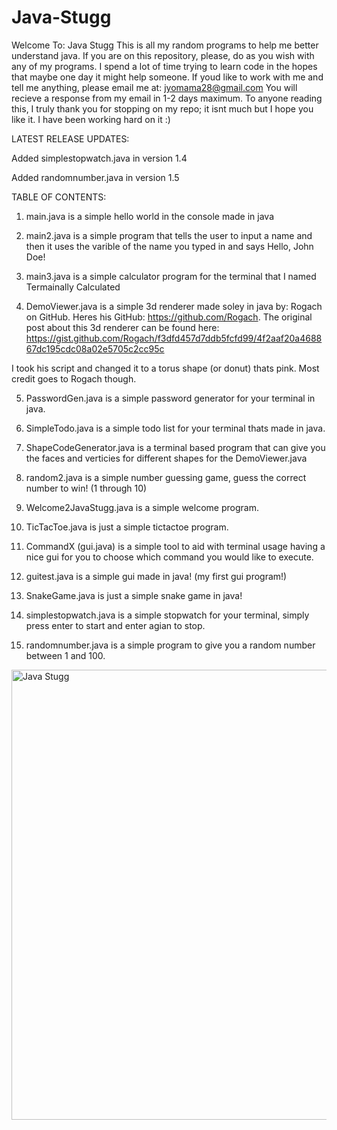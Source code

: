 # Java-Stugg




Welcome To: Java Stugg
This is all my random programs to help me better understand java.
If you are on this repository, please, do as you wish with any of my programs. I spend a lot of time trying to learn code in the hopes that maybe one day it might help someone.
If youd like to work with me and tell me anything, please email me at: jyomama28@gmail.com
You will recieve a response from my email in 1-2 days maximum. To anyone reading this, I truly thank you for stopping on my repo; it isnt much but I hope you like it. I have been working hard on it :)

LATEST RELEASE UPDATES:

Added simplestopwatch.java in version 1.4

Added randomnumber.java in version 1.5

TABLE OF CONTENTS:

1. main.java is a simple hello world in the console made in java

2. main2.java is a simple program that tells the user to input a name and then it uses the varible of the name you typed in and says Hello, John Doe!

3. main3.java is a simple calculator program for the terminal that I named Termainally Calculated

4. DemoViewer.java is a simple 3d renderer made soley in java by: Rogach on GitHub. Heres his GitHub: https://github.com/Rogach. 
The original post about this 3d renderer can be found here: https://gist.github.com/Rogach/f3dfd457d7ddb5fcfd99/4f2aaf20a468867dc195cdc08a02e5705c2cc95c 

I took his script and changed it to a torus shape (or donut) thats pink. Most credit goes to Rogach though. 

5. PasswordGen.java is a simple password generator for your terminal in java.

6. SimpleTodo.java is a simple todo list for your terminal thats made in java.

7. ShapeCodeGenerator.java is a terminal based program that can give you the faces and verticies for different shapes for the DemoViewer.java

8. random2.java is a simple number guessing game, guess the correct number to win! (1 through 10)

9. Welcome2JavaStugg.java is a simple welcome program.

10. TicTacToe.java is just a simple tictactoe program.

11. CommandX (gui.java) is a simple tool to aid with terminal usage having a nice gui for you to choose which command you would like to execute.

12. guitest.java is a simple gui made in java! (my first gui program!)

13. SnakeGame.java is just a simple snake game in java!

14. simplestopwatch.java is a simple stopwatch for your terminal, simply press enter to start and enter agian to stop.

15. randomnumber.java is a simple program to give you a random number between 1 and 100.












<img width="1280" height="720" alt="Java Stugg" src="https://github.com/user-attachments/assets/fcfe6697-df94-46cb-913e-8eb2fbbfb4fc" />

